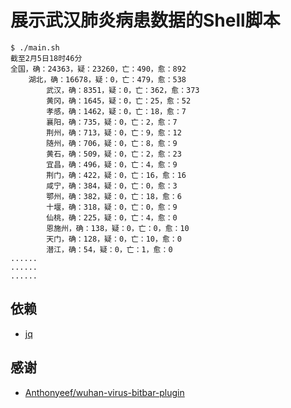 # 展示武汉肺炎病患数据的Shell脚本

```
$ ./main.sh
截至2月5日18时46分
全国，确：24363，疑：23260，亡：490，愈：892
    湖北，确：16678，疑：0，亡：479，愈：538
        武汉，确：8351，疑：0，亡：362，愈：373
        黄冈，确：1645，疑：0，亡：25，愈：52
        孝感，确：1462，疑：0，亡：18，愈：7
        襄阳，确：735，疑：0，亡：2，愈：7
        荆州，确：713，疑：0，亡：9，愈：12
        随州，确：706，疑：0，亡：8，愈：9
        黄石，确：509，疑：0，亡：2，愈：23
        宜昌，确：496，疑：0，亡：4，愈：9
        荆门，确：422，疑：0，亡：16，愈：16
        咸宁，确：384，疑：0，亡：0，愈：3
        鄂州，确：382，疑：0，亡：18，愈：6
        十堰，确：318，疑：0，亡：0，愈：9
        仙桃，确：225，疑：0，亡：4，愈：0
        恩施州，确：138，疑：0，亡：0，愈：10
        天门，确：128，疑：0，亡：10，愈：0
        潜江，确：54，疑：0，亡：1，愈：0
......
......
......
```

## 依赖
- [jq](https://stedolan.github.io/jq/)

## 感谢
- [Anthonyeef/wuhan-virus-bitbar-plugin](https://github.com/Anthonyeef/wuhan-virus-bitbar-plugin)
